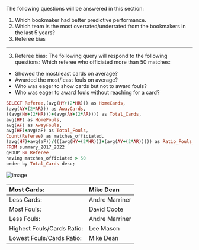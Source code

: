 The following questions will be answered in this section:

1. Which bookmaker had better predictive performance.
2. Which team is the most overrated/underrated from the bookmakers in the last 5 years?
3. Referee bias

----

3. Referee bias:
The following query will respond to the following questions:
Which referee who officiated more than 50 matches:
- Showed the most/least cards on average?
- Awarded the most/least fouls on average?
- Who was eager to show cards but not to award fouls?
- Who was eager to award fouls without reaching for a card?

```ruby
SELECT Referee,(avg(HY+(2*HR))) as HomeCards,
(avg(AY+(2*AR))) as AwayCards,
((avg(HY+(2*HR)))+(avg(AY+(2*AR)))) as Total_Cards, 
avg(HF) as HomeFouls,
avg(AF) as AwayFouls,
avg(HF)+avg(aF) as Total_Fouls,
Count(Referee) as matches_officiated,
(avg(HF)+avg(aF))/(((avg(HY+(2*HR)))+(avg(AY+(2*AR))))) as Ratio_Fouls_Cards
FROM summary_2017_2022
gROUP BY Referee
having matches_officiated > 50
order by Total_Cards desc;
```

![image](https://user-images.githubusercontent.com/69303154/211202674-17852e52-af8a-4d28-9a1d-5db693a6517f.png)

|Most Cards: | Mike Dean |
|:------------|:-------------|
|Less Cards: | Andre Marriner| 
|Most Fouls: | David Coote |
|Less Fouls: | Andre Marriner|
|Highest Fouls/Cards Ratio: | Lee Mason |
|Lowest Fouls/Cards Ratio: | Mike Dean|
